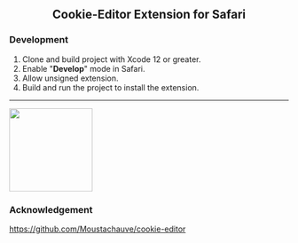 <p id="downloads" align="center">
	<h2 align="center">Cookie-Editor Extension for Safari</h2>
</p>

### Development
1. Clone and build project with Xcode 12 or greater.
2. Enable "**Develop**" mode in Safari.
3. Allow unsigned extension.
4. Build and run the project to install the extension.

<hr/>
<img src="sample/1.jpg" style="width: 150px;"/>

### Acknowledgement
<a href="https://github.com/Moustachauve/cookie-editor" target="_blank">https://github.com/Moustachauve/cookie-editor</a>
